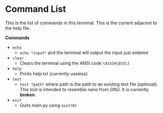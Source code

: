 # Command List
This is the list of commands in this terminal. This is the current adjacent to the help file.

**Commands**
* `echo`
    * `echo *input*` and the terminal will output the input just entered
* `clear`
    * Clears the terminal using the ANSI code `\033[H\033[J`
* `help`
    * Prints help.txt (currently useless)
* `text`
    * `text *path*` where path is the path to an existing text file (optional). This tool is intended to resemble nano from GNU. It is currently **broken**.
* `exit`
    * Quits main.py using `exit(0)`